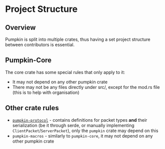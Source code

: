# Project Structure

## Overview

Pumpkin is split into multiple crates, thus having a set project structure between contributors is essential.

## Pumpkin-Core

The core crate has some special rules that only apply to it:

- It may not depend on any other pumpkin crate
- There may not be any files directly under src/, except for the mod.rs file (this is to help with organisation)

## Other crate rules

- [`pumpkin-protocol`](/pumpkin-protocol/) - contains definitions for packet types **and** their serialization (be it through serde, or manually implementing `ClientPacket`/`ServerPacket`), only the `pumpkin` crate may depend on this
- `pumpkin-macros` - similarly to `pumpkin-core`, it may not depend on any other pumpkin crate
